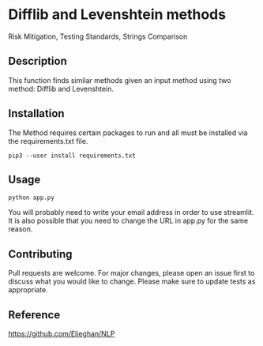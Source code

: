 # Difflib and Levenshtein methods
Risk Mitigation, Testing Standards, Strings Comparison


## Description

This function finds similar methods given an input method using two method: Difflib and Levenshtein.


## Installation

The Method requires certain packages to run and all must be installed via the requirements.txt file.

`pip3 --user install requirements.txt`


## Usage

```terminal
python app.py 
```

You will probably need to write your email address in order to use streamlit.
It is also possible that you need to change the URL in app.py for the same reason.


## Contributing

Pull requests are welcome. For major changes, please open an issue first to discuss what you would like to change.
Please make sure to update tests as appropriate.

## Reference

https://github.com/Elieghan/NLP
